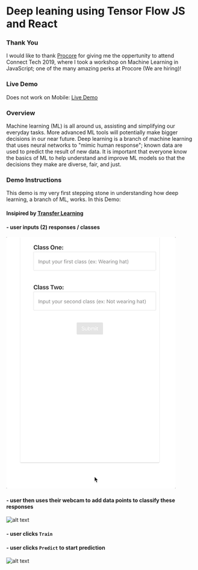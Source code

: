 # Deep leaning using Tensor Flow JS and React

### Thank You

I would like to thank [Procore](https://www.procore.com/jobs/openings) for giving me the oppertunity to attend Connect Tech 2019, where I took a workshop on Machine Learning in JavaScript; one of the many amazing perks at Procore (We are hiring)!

### Live Demo

Does not work on Mobile: [Live Demo](https://idannyou.github.io/tsflow-react/)

### Overview

Machine learning (ML) is all around us, assisting and simplifying our everyday tasks. More advanced ML tools will potentially make bigger decisions in our near future. Deep learning is a branch of machine learning that uses neural networks to "mimic human response"; known data are used to predict the result of new data. It is important that everyone know the basics of ML to help understand and improve ML models so that the decisions they make are diverse, fair, and just.

### Demo Instructions

This demo is my very first stepping stone in understanding how deep learning, a branch of ML, works. In this Demo:

#### Insipired by [Transfer Learning](https://github.com/tensorflow/tfjs-examples/tree/master/webcam-transfer-learning)

#### - user inputs (2) responses / classes

![alt text](https://github.com/idannyou/tsflow-react/blob/master/README/enter_class.gif 'Enter Class')

#### - user then uses their webcam to add data points to classify these responses

![alt text](https://github.com/idannyou/tsflow-react/blob/master/README/adding_samples.gif 'Add Samples')

#### - user clicks `Train`

#### - user clicks `Predict` to start prediction

![alt text](https://github.com/idannyou/tsflow-react/blob/master/README/predicting.gif 'Prediction')
